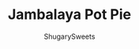 ---
layout: ../../layouts/MarkdownPostLayout.astro
title: Jambalaya Pot Pie
author: ShugarySweets
pubDate: 2018-12-10
description: "Chicken and Sausage Jambalaya Pot Pie. Give this easy, cajun dinner recipe a try tonight!"
image_url: https://www.shugarysweets.com/wp-content/uploads/2017/05/Jambalaya-pot-pie-1.jpg
tags: ["Main Dish","American"]
calories: 369
protein: 23
carbohydrates: 11
fats: 26
fiber: 1
ingredients: ["3/4 lb boneless, skinless chicken breasts, cut into 1-inch pieces","2 tablespoons olive oil","1 andouille sausage about 6-8 inches long, sliced","1/2 small onion, diced","2 cloves garlic, minced","3 Tbsp butter","3 Tbsp all-purpose flour","1 cup chicken stock","1/2 cup heavy whipping cream","1 Tbsp fresh thyme","1/2 tsp cayenne powder","2 tsp creole seasoning","1/4 tsp onion powder","1/2 cup diced green pepper","1 cup diced tomatoes","1 sheet frozen puff pastry thawed","1 egg, beaten"]
serves: 6
time: "1 hour"
prepTime: "20 minutes"
instructions: ["Preheat oven to 400° F. You will need a 10 x 2-inch deep pie dish or cast iron skillet.","In a large pan, heat olive oil and add the cubed chicken, sausage, onion, and garlic.","Cook on medium-high heat until the chicken is browned on all sides (does not need to be fully cooked). Remove chicken and place in a large bowl. Set aside.","Place the large pan back on low heat to melt the butter.","Add the flour and whisk with the melted butter for about 3-4 minutes.","Turn the heat up to medium and slowly add the chicken stock, whisking the entire time you add it.","Slowly add in the heavy cream and bring to a simmer, still whisking.","Add the thyme, cayenne, creole, and onion powder seasonings and whisk for about 4-5 more minutes turning down the heat if it starts to bubble too much.","Stir in the diced green peppers and tomato and then add the meat mixture that was set aside at the beginning.","Transfer everything to your pie dish (or cast iron skillet) and spread it out evenly.","Unfold your thawed puff pastry and lay it over the top of the filling. Carefully tuck the edges in around the dish.","Using a pastry brush, glaze the puff pastry with the beaten egg.","Place the pot pie into the oven and bake for about 40 minutes until the pastry turns a golden brown and the filling starts to bubble around the edges of the pie dish. Sprinkle with a little fresh thyme. Serve immediately!"]
nutrition: ["369 calories","11 grams carbohydrates","125 milligrams cholesterol","26 grams fat","1 grams fiber","23 grams protein","11 grams saturated fat","674 grams sodium","3 grams sugar","1 grams trans fat","13 grams unsaturated fat"]
---